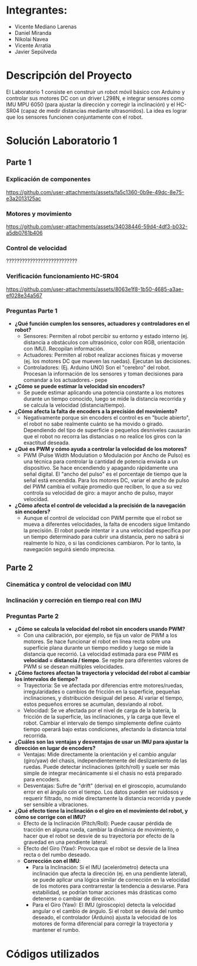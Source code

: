 # Integrantes:

- Vicente Mediano Larenas
- Daniel Miranda
- Nikolai Navea
- Vicente Arratia
- Javier Sepúlveda

# Descripción del Proyecto

El Laboratorio 1 consiste en construir un robot móvil básico con Arduino y controlar sus motores DC con un driver L298N, e integrar sensores como IMU MPU 6050 (para ajustar la dirección y corregir la inclinación) y el HC-SR04 (capaz de medir distancias mediante ultrasonidos). La idea es lograr que los sensores funcionen conjuntamente con el robot.

# Solución Laboratorio 1

## Parte 1

### Explicación de componentes

https://github.com/user-attachments/assets/fa5c1360-0b9e-49dc-8e75-e3a2013125ac

### Motores y movimiento

https://github.com/user-attachments/assets/34038446-59d4-4df3-b032-a5db0761b406

### Control de velocidad

???????????????????????????

### Verificación funcionamiento HC-SR04

https://github.com/user-attachments/assets/8063e1f8-1b50-4685-a3ae-ef028e34a567

### Preguntas Parte 1

-  **¿Qué función cumplen los sensores, actuadores y controladores en el
 robot?**
    - Sensores: Permiten al robot percibir su entorno y estado interno (ej. distancia a obstáculos con ultrasónico, color con RGB, orientación con IMU). Recopilan información.
    - Actuadores: Permiten al robot realizar acciones físicas y moverse (ej. los motores DC que mueven las ruedas). Ejecutan las decisiones.
    - Controladores: (Ej. Arduino UNO) Son el "cerebro" del robot. Procesan la información de los sensores y toman decisiones para comandar a los actuadores.- pepe
- **¿Cómo se puede estimar la velocidad sin encoders?**
    - Se puede estimar aplicando una potencia constante a los motores durante un tiempo conocido, luego se mide la distancia recorrida y se calcula la velocidad (distancia/tiempo).
- **¿Cómo afecta la falta de encoders a la precisión del movimiento?**
    - Negativamente porque sin encoders el control es en "bucle abierto", el robot no sabe realmente cuánto se ha movido o girado. Dependiendo del tipo de superficie o pequeños desniveles causarán que el robot no recorra las distancias o no realice los giros con la exactitud deseada.
- **¿Qué es PWM y cómo ayuda a controlar la velocidad de los motores?**
    - PWM (Pulse Width Modulation o Modulación por Ancho de Pulso) es una técnica para controlar la cantidad de potencia enviada a un dispositivo. Se hace encendiendo y apagando rápidamente una señal digital. El "ancho del pulso" es el porcentaje de tiempo que la señal está encendida. Para los motores DC, variar el ancho de pulso del PWM cambia el voltaje promedio que reciben, lo que a su vez controla su velocidad de giro: a mayor ancho de pulso, mayor velocidad.
- **¿Cómo afecta el control de velocidad a la precisión de la navegación sin encoders?**
    - Aunque el control de velocidad con PWM permite que el robot se mueva a diferentes velocidades, la falta de encoders sigue limitando la precisión. El robot puede intentar ir a una velocidad específica por un tiempo determinado para cubrir una distancia, pero no sabrá si realmente lo hizo, o si las condiciones cambiaron. Por lo tanto, la navegación seguirá siendo imprecisa.

## Parte 2

### Cinemática y control de velocidad con IMU

### Inclinación y correción en tiempo real con IMU

### Preguntas Parte 2

- **¿Cómo se calcula la velocidad del robot sin encoders usando PWM?**
    - Con una calibración, por ejemplo, se fija un valor de PWM a los motores. Se hace funcionar el robot en línea recta sobre una superficie plana durante un tiempo medido y luego se mide la distancia que recorrió. La velocidad estimada para ese PWM es **velocidad = distancia / tiempo**. Se repite para diferentes valores de PWM si se desean múltiples velocidades.
- **¿Cómo factores afectan la trayectoria y velocidad del robot al cambiar los intervalos de tiempo?**
    - Trayectoria: Se ve afectada por diferencias entre motores/ruedas, irregularidades o cambios de fricción en la superficie, pequeñas inclinaciones, y distribución desigual del peso. Al variar el tiempo, estos pequeños errores se acumulan, desviando al robot.
    - Velocidad: Se ve afectada por el nivel de carga de la batería, la fricción de la superficie, las inclinaciones, y la carga que lleve el robot. Cambiar el intervalo de tiempo simplemente define cuánto tiempo operará bajo estas condiciones, afectando la distancia total recorrida.
- **¿Cuáles son las ventajas y desventajas de usar un IMU para ajustar la dirección en lugar de encoders?**
    - Ventajas: Mide directamente la orientación y el cambio angular (giro/yaw) del chasis, independientemente del deslizamiento de las ruedas. Puede detectar inclinaciones (pitch/roll) y suele ser más simple de integrar mecánicamente si el chasis no está preparado para encoders.
    - Desventajas: Sufre de "drift" (deriva) en el giroscopio, acumulando error en el ángulo con el tiempo. Los datos pueden ser ruidosos y requerir filtrado, no mide directamente la distancia recorrida y puede ser sensible a vibraciones.
- **¿Qué efecto tiene la inclinación o el giro en el movimiento del robot, y cómo se corrige con el IMU?**
    - Efecto de la Inclinación (Pitch/Roll): Puede causar pérdida de tracción en alguna rueda, cambiar la dinámica de movimiento, o hacer que el robot se desvíe de su trayectoria por efecto de la gravedad en una pendiente lateral.
    - Efecto del Giro (Yaw): Provoca que el robot se desvíe de la línea recta o del rumbo deseado.
    - **Corrección con el IMU**:
        - Para la Inclinación: Si el IMU (acelerómetro) detecta una inclinación que afecta la dirección (ej. en una pendiente lateral), se puede aplicar una lógica similar de corrección en la velocidad de los motores para contrarrestar la tendencia a desviarse. Para estabilidad, se podrían tomar acciones más drásticas como detenerse o cambiar de dirección.
        - Para el Giro (Yaw): El IMU (giroscopio) detecta la velocidad angular o el cambio de ángulo. Si el robot se desvía del rumbo deseado, el controlador (Arduino) ajusta la velocidad de los motores de forma diferencial para corregir la trayectoria y mantener el rumbo.

# Códigos utilizados

